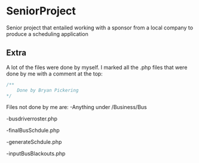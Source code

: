 # SeniorProject
Senior project that entailed working with a sponsor from a local company to produce a scheduling application

## Extra
A lot of the files were done by myself. I marked all the .php files that were done by me with a comment at the top:

```php
/**
	Done by Bryan Pickering
*/
```

Files not done by me are:
-Anything under /Business/Bus  <br />

-busdriverroster.php  <br />

-finalBusSchdule.php  <br />

-generateSchdule.php  <br />

-inputBusBlackouts.php  <br />
